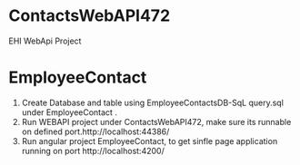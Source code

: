 # ContactsWebAPI472
EHI WebApi Project
# EmployeeContact
1. Create Database and table using EmployeeContactsDB-SqL query.sql under EmployeeContact .
2. Run WEBAPI project under ContactsWebAPI472, make sure its runnable on defined port.http://localhost:44386/
3. Run angular project EmployeeContact, to get sinfle page application running on port http://localhost:4200/
